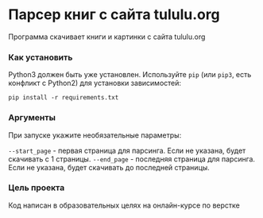 # Парсер книг с сайта tululu.org

Программа скачивает книги и картинки с сайта tululu.org

### Как установить

Python3 должен быть уже установлен. 
Используйте `pip` (или `pip3`, есть конфликт с Python2) для установки зависимостей:
```
pip install -r requirements.txt
```

### Аргументы
При запуске укажите необязательные параметры:

`--start_page` - первая страница для парсинга. Если не указана, будет скачивать с 1 страницы.
`--end_page` - последняя страница для парсинга. Если не указана, будет скачивать до последней страницы.

### Цель проекта

Код написан в образовательных целях на онлайн-курсе по верстке
